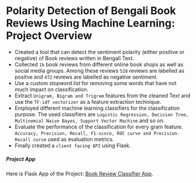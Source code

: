 # Polarity Detection of Bengali Book Reviews Using Machine Learning: Project Overview
- Created a tool that can detect the sentiment polarity (either positive or negative) of Book reviews written in Bengali Text. 
- Collected `1k` book reviews from different online book shops as well as social media groups. Among these reviews `528` reviews are labelled as positve and `472` reviews are labelled as negative sentiment.
- Use a custom *stopword list* for removing some words that have not much impact on classification.
- Extract `Unigram, Bigram and Trigram` features from the cleaned Text and use the `TF-idf vectorizer` as a feature extraction technique.
- Employed different machine learning classifiers for the classification purpose. The used classifiers are `Logistic Regression, Decision Tree, Multinomial Naive Bayes, Support Vector Machine` and so on.
- Evaluate the performance of the classification for every gram feature. `Accuracy, Precision, Recall, F1-score, ROC curve and Precision-Recall curve` used as evaluation metrics.
- Finally created a `client facing API` using Flask. 

##### Project App

Here is Flask App of the Project:  [Book Review Classifier App](https://sa-book-review.herokuapp.com/).

